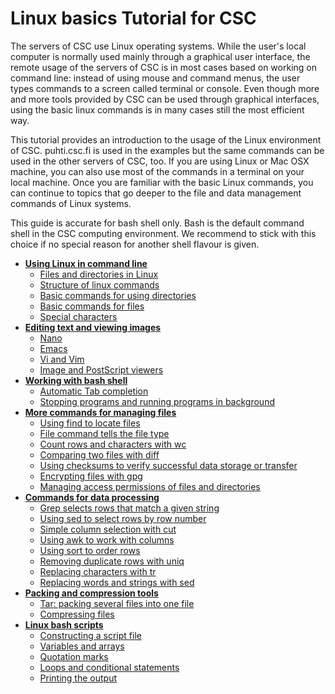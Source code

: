 # Linux basics Tutorial for CSC

The servers of CSC use Linux operating systems. While the user's local 
computer is normally used mainly through a graphical user interface, 
the remote usage of the servers of CSC is in most cases based on 
working on command line: instead of using mouse and command menus, 
the user types commands to a screen called terminal or console. 
Even though more and more tools provided by CSC can be used through 
graphical interfaces, using the basic linux commands is in many 
cases still the most efficient way.

This tutorial provides an introduction to the usage of the Linux 
environment of CSC. puhti.csc.fi
is used in the examples but the same commands can be used in the 
other servers of CSC, too. If you are using Linux or Mac OSX 
machine, you can also use most of the commands in a terminal 
on your local machine. Once you are familiar with the basic 
Linux commands, you can continue to topics that go deeper 
to the file and data management commands of Linux systems.

This guide is accurate for bash shell only. Bash is the default command shell in the CSC computing environment.
We recommend to stick with this choice if no special reason for another shell flavour 
is given.


* [**Using Linux in command line**](using-linux-in-command-line.md)
   * [Files and directories in Linux](using-linux-in-command-line.md#files-and-directories-in-linux)
   * [Structure of linux commands](using-linux-in-command-line.md#structure-of-linux-commands)
   * [Basic commands for using directories](using-linux-in-command-line.md#basic-commands-for-using-directories)
   * [Basic commands for files](using-linux-in-command-line.md#basic-commands-for-files)
   * [Special characters](using-linux-in-command-line.md#special-characters)
* [**Editing text and viewing images**](text-and-image-processing.md)
   * [Nano](text-and-image-processing.md#nano)
   * [Emacs](text-and-image-processing.md#emacs)
   * [Vi and Vim](text-and-image-processing.md#vim)
   * [Image and PostScript viewers](text-and-image-processing.md#image-and-postscript-viewers)
* [**Working with bash shell**](working-with-bash-shell.md)
   * [Automatic Tab completion](working-with-bash-shell.md#automatic-tab-completion)
   * [Stopping programs and running programs in background](working-with-bash-shell.md#stopping-programs-and-running-programs-in-background)
* [**More commands for managing files**](more-commands-for-managing-files.md)
    * [Using find to locate files](more-commands-for-managing-files.md#using-find-to-locate-files)
    * [File command tells the file type](more-commands-for-managing-files.md#file-command-tells-the-file-type)
    * [Count rows and characters with wc](more-commands-for-managing-files.md#count-rows-and-characters-with-wc)
    * [Comparing two files with diff](more-commands-for-managing-files.md#comparing-two-files-with-diff)
    * [Using checksums to verify successful data storage or transfer](more-commands-for-managing-files.md#using-checksums-to-verify-successful-data-storage-or-transfer)
    * [Encrypting files with gpg](more-commands-for-managing-files.md#encrypting-files-with-gpg)
    * [Managing access permissions of files and directories](more-commands-for-managing-files.md#managing-access-permissions-of-files-and-directories)
* [**Commands for data processing**](commands-for-data-processing.md)
    * [Grep selects rows that match a given string](commands-for-data-processing.md#grep-selects-rows-that-match-a-given-string)
    * [Using sed to select rows by row number](commands-for-data-processing.md#using-sed-to-select-rows-by-row-number)
    * [Simple column selection with cut](commands-for-data-processing.md#simple-column-selection-with-cut)
    * [Using awk to work with columns](commands-for-data-processing.md#using-awk-to-work-with-columns)
    * [Using sort to order rows](commands-for-data-processing.md#using-sort-to-order-rows)
    * [Removing duplicate rows with uniq](commands-for-data-processing.md#removing-duplicate-rows-with-uniq)
    * [Replacing characters with tr](commands-for-data-processing.md#replacing-characters-with-tr)
    * [Replacing words and strings with sed](commands-for-data-processing.md#replacing-words-and-strings-with-sed)
* [**Packing and compression tools**](packing-and-compression-tools.md)
    * [Tar: packing several files into one file](packing-and-compression-tools.md#tar-packing-several-files-into-one-file)
    * [Compressing files](packing-and-compression-tools.md)
* [**Linux bash scripts**](linux-bash-scripts.md)
    * [Constructing a script file](linux-bash-scripts.md#constructing-a-script-file)
    * [Variables and arrays](linux-bash-scripts.md#variables-and-arrays)
    * [Quotation marks](linux-bash-scripts.md#quotation-marks)
    * [Loops and conditional statements](linux-bash-scripts.md#loops-and-conditional-statements)
    * [Printing the output](linux-bash-scripts.md#printing-the-output)

